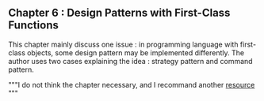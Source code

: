 ## Chapter 6 : Design Patterns with First-Class Functions
This chapter mainly discuss one issue : in programming language with first-class objects, some design pattern may be implemented differently.
The author uses two cases explaining the idea : strategy pattern and command pattern.

"""I do not think the chapter necessary, and I recommand another [resource](https://github.com/faif/python-patterns/blob/master/README.md)  """
